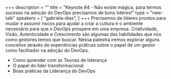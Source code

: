 +++
description = ""
title = "Keynote #4 - Não existe mágica, para termos sucesso na adoção do DevOps precisamos de bons líderes!"
type = "new-talk"
speakers = [
        "gabriela-dias",
]
+++
Precisamos de líderes prontos para mudar e assumir riscos para ajudar a criar a cultura e o ambiente necessário para que o DevOps prospere em uma empresa. Criatividade, Visão, Autenticidade e Crescimento são algumas das habilidades que nós como gestores temos que buscar. Nessa palestra iremos explorar alguns conceitos através de experiências práticas sobre o papel de um gestor como facilitador na adoção do DevOps.
* Como aprender com as Teorias de liderança
* O papel do líder transformacional
* Boas práticas da Liderança do DevOps